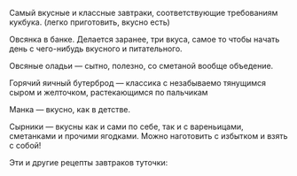 Самый вкусные и классные завтраки, соответствующие требованиям кукбука.
(легко приготовить, вкусно есть)

Овсянка в банке. Делается заранее, три вкуса, самое то чтобы начать день с чего-нибудь вкусного и питательного.

Овсяные оладьи — сытно, полезно, со сметаной вообще объедение.

Горячий яичный бутерброд — классика с незабываемо тянущимся сыром и желточком, растекающимся по пальчикам

Манка — вкусно, как в детстве. 

Сырники — вкусны как и сами по себе, так и с вареньицами, сметанками и прочими ягодками. Можно наготовить с избытком и взять с собой!

Эти и другие рецепты завтраков туточки: 

